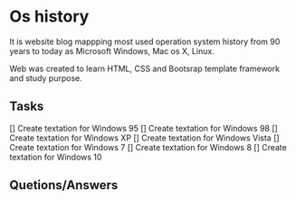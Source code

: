 # Os history

It is website blog mappping most used  operation system history from 90 years to today as Microsoft Windows, Mac os X, Linux.

Web was created to learn HTML, CSS and Bootsrap template framework and study purpose.

## Tasks
[] Create textation for Windows 95
[] Create textation for Windows 98
[] Create textation for Windows XP
[] Create textation for Windows Vista
[] Create textation for Windows 7
[] Create textation for Windows 8
[] Create textation for Windows 10




## Quetions/Answers
